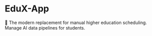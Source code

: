 # EduX-App
🧠 The modern replacement for manual higher education scheduling. Manage AI data pipelines for students.
